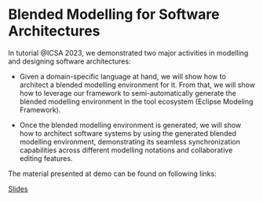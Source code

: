 #  Blended Modelling for Software Architectures

In tutorial @ICSA 2023, we demonstrated two major activities in modelling and designing software architectures:

* Given a domain-specific language at hand, we will show how to architect a blended modelling environment for it. From that, we will show how to leverage our framework to semi-automatically generate the blended modelling environment in the tool ecosystem (Eclipse Modeling Framework).

* Once the blended modelling environment is generated, we will show how to architect software systems by using the generated blended modelling environment, demonstrating its seamless synchronization capabilities across different modelling notations and collaborative editing features.

The material presented at demo can be found on following links: 

[Slides](https://docs.google.com/presentation/d/1EpYXnSu1Nv5tYw3XfIdyC4uvdw15rVON/edit?usp=share_link&ouid=118002397843113092420&rtpof=true&sd=true)
